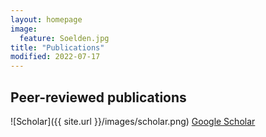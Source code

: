 ```yaml
---
layout: homepage
image:
  feature: Soelden.jpg
title: "Publications"
modified: 2022-07-17
---
```


## Peer-reviewed publications

<!-- ![Orcid]({{ site.url }}/images/orcid.png) [Orcid]((https://orcid.org/my-orcid?orcid=0000-0002-0037-9239))    -->
![Scholar]({{ site.url }}/images/scholar.png) [Google Scholar](https://scholar.google.com/citations?user=k5i3d9MAAAAJ&hl=cs)       
<!-- ![ResearcherID]({{ site.url }}/images/rid.png) [ResearcherID](https://www.researchgate.net/profile/Frantisek-Stanek)   -->

<!-- ## Press (selection) -->

<!-- ## Outreach and education -->

<!-- ## Online presentations (selection) -->
